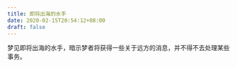 ```yaml
---
title: 即将出海的水手
date: 2020-02-15T20:54:12+08:00
draft: false
---
```


梦见即将出海的水手，暗示梦者将获得一些关于远方的消息，并不得不去处理某些事务。<br>
